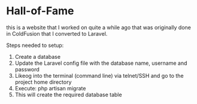 # Hall-of-Fame
this is a website that I worked on quite a while ago that was originally done in
ColdFusion that I converted to Laravel.

Steps needed to setup:

1.  Create a database
2.  Update the Laravel config file with the database name, username and password
3.  Likeog into the terminal (command line) via telnet/SSH and go to the project home directory
4.  Execute:  php artisan migrate
5.  This will create the required database table
